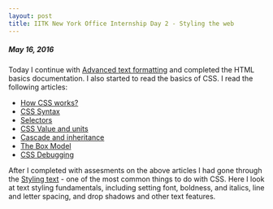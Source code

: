 ```yaml
---
layout: post
title: IITK New York Office Internship Day 2 - Styling the web 
---
```

##### *May 16, 2016*

Today I continue with [Advanced text formatting](https://developer.mozilla.org/en-US/Learn/HTML/Introduction_to_HTML/Advanced_text_formatting) and completed the HTML basics documentation. I also started to read the basics of CSS. I read the following articles:  

* [How CSS works?](https://developer.mozilla.org/en-US/Learn/CSS/Introduction_to_CSS/How_CSS_works)  
* [CSS Syntax](https://developer.mozilla.org/en-US/Learn/CSS/Introduction_to_CSS/Syntax)    
* [Selectors](https://developer.mozilla.org/en-US/Learn/CSS/Introduction_to_CSS/Selectors)  
* [CSS Value and units](https://developer.mozilla.org/en-US/Learn/CSS/Introduction_to_CSS/Values_and_units)  
* [Cascade and inheritance](https://developer.mozilla.org/en-US/Learn/CSS/Introduction_to_CSS/Cascade_and_inheritance)  
* [The Box Model](https://developer.mozilla.org/en-US/Learn/CSS/Introduction_to_CSS/Box_model)  
* [CSS Debugging](https://developer.mozilla.org/en-US/Learn/CSS/Introduction_to_CSS/Debugging_CSS)

After I completed with assesments on the above articles I had gone through the  [Styling text](https://developer.mozilla.org/en-US/Learn/CSS/Styling_text) - one of the most common things to do with CSS. Here I look at text styling fundamentals, including setting font, boldness, and italics, line and letter spacing, and drop shadows and other text features.
